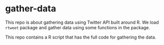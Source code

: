 # gather-data

This repo is about gathering data using Twitter API built around R. We load `rtweet` package and gather data using some functions in the package.

This repo contains a R script that has the full code for gathering the data.

